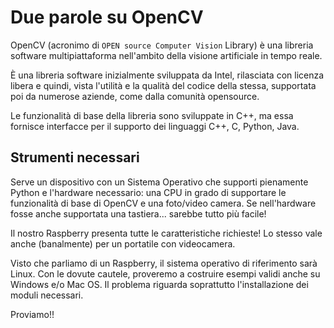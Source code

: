 # Due parole su OpenCV


OpenCV (acronimo di `OPEN source Computer Vision` Library) è una libreria software multipiattaforma
nell'ambito della visione artificiale in tempo reale.

È una libreria software inizialmente sviluppata da Intel, rilasciata con licenza libera e quindi, vista l'utilità e la qualità del codice della
stessa, supportata poi da numerose aziende, come dalla comunità opensource.

Le funzionalità di base della libreria sono sviluppate in C++, ma essa fornisce interfacce per il supporto dei linguaggi C++, C, Python, Java.


## Strumenti necessari


Serve un dispositivo con un Sistema Operativo che supporti pienamente Python e l'hardware necessario: una CPU in grado di supportare le
funzionalità di base di OpenCV e una foto/video camera. Se nell'hardware fosse anche supportata una tastiera... sarebbe tutto più facile!

Il nostro Raspberry presenta tutte le caratteristiche richieste! Lo stesso vale anche (banalmente) per un portatile con videocamera.

Visto che parliamo di un Raspberry, il sistema operativo di riferimento sarà Linux. Con le dovute cautele, proveremo a costruire esempi
validi anche su Windows e/o Mac OS. Il problema riguarda soprattutto l'installazione dei moduli necessari.

Proviamo!!


<br>
<br>
<br>
